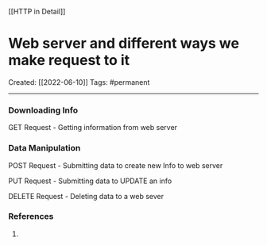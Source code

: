[[HTTP in Detail]]

# Web server and different ways we make request to it
Created:  [[2022-06-10]]
Tags: #permanent 

---
### Downloading Info
GET Request - Getting information from web server

### Data Manipulation
POST Request - Submitting data to create new Info to web server

PUT Request - Submitting data to UPDATE an info

DELETE Request - Deleting data to a web sever















### References
1. 